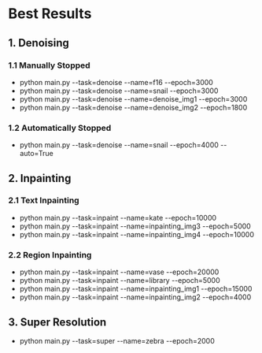# Best Results

## 1. Denoising

### 1.1 Manually Stopped
- python main.py --task=denoise --name=f16 --epoch=3000
- python main.py --task=denoise --name=snail --epoch=3000
- python main.py --task=denoise --name=denoise_img1 --epoch=3000
- python main.py --task=denoise --name=denoise_img2 --epoch=1800

### 1.2 Automatically Stopped
- python main.py --task=denoise --name=snail --epoch=4000 --auto=True


## 2. Inpainting

### 2.1 Text Inpainting
- python main.py --task=inpaint --name=kate --epoch=10000
- python main.py --task=inpaint --name=inpainting_img3 --epoch=5000
- python main.py --task=inpaint --name=inpainting_img4 --epoch=10000

### 2.2 Region Inpainting
- python main.py --task=inpaint --name=vase --epoch=20000
- python main.py --task=inpaint --name=library --epoch=5000
- python main.py --task=inpaint --name=inpainting_img1 --epoch=15000
- python main.py --task=inpaint --name=inpainting_img2 --epoch=4000

## 3. Super Resolution
- python main.py --task=super --name=zebra --epoch=2000
